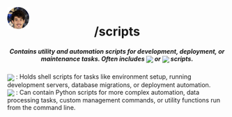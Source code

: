 <img align="center" style='position: fixed' width=50 src="https://github.com/NavajasThomaz/RepositoryModel/blob/main/static/images/3x4Redonda.png?raw=true" />

<div align="center">
<h1>/scripts</h1>
</div>

##### <div align="center">Contains utility and automation scripts for development, deployment, or maintenance tasks. Often includes <img src="https://img.shields.io/badge/shell_script-%23121011.svg?style=for-the-badge&logo=gnu-bash&logoColor=white" target="_blank" width="120" align='center'> or <img src="https://img.shields.io/badge/python-3670A0?style=for-the-badge&logo=python&logoColor=ffdd54" target="_blank" width="70" align='center'> scripts.</div>

<div style=display:inline-block>
<img align="center" height=50 src="https://upload.wikimedia.org/wikipedia/commons/thumb/4/4b/Bash_Logo_Colored.svg/120px-Bash_Logo_Colored.svg.png" />
: Holds shell scripts for tasks like environment setup, running development servers, database migrations, or deployment automation.
</div>
<div>
<img align="center" height=50 src="https://upload.wikimedia.org/wikipedia/commons/thumb/c/c3/Python-logo-notext.svg/100px-Python-logo-notext.svg.png" />
: Can contain Python scripts for more complex automation, data processing tasks, custom management commands, or utility functions run from the command line.
</div>